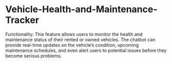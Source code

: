 # Vehicle-Health-and-Maintenance-Tracker
Functionality: This feature allows users to monitor the health and maintenance status of their rented or owned vehicles. The chatbot can provide real-time updates on the vehicle’s condition, upcoming maintenance schedules, and even alert users to potential issues before they become serious problems.
